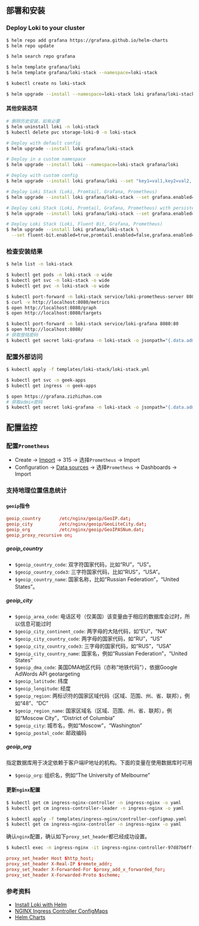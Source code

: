 ## 部署和安装

### Deploy Loki to your cluster

```bash
$ helm repo add grafana https://grafana.github.io/helm-charts
$ helm repo update

$ helm search repo grafana

$ helm template grafana/loki
$ helm template grafana/loki-stack --namespace=loki-stack

$ kubectl create ns loki-stack

$ helm upgrade --install --namespace=loki-stack loki grafana/loki-stack --set grafana.enabled=true,prometheus.enabled=true,prometheus.alertmanager.persistentVolume.enabled=false,prometheus.server.persistentVolume.enabled=false,loki.persistence.enabled=true,loki.persistence.storageClassName=nfs-csi,loki.persistence.size=16Gi,loki.securityContext.runAsGroup=0,loki.securityContext.runAsUser=0,loki.securityContext.runAsNonRoot=false
```

#### 其他安装选项

```bash
# 删除历史安装，如有必要
$ helm uninstall loki -n loki-stack
$ kubectl delete pvc storage-loki-0 -n loki-stack

# Deploy with default config
$ helm upgrade --install loki grafana/loki-stack

# Deploy in a custom namespace
$ helm upgrade --install loki --namespace=loki-stack grafana/loki

# Deploy with custom config
$ helm upgrade --install loki grafana/loki --set "key1=val1,key2=val2,..."

# Deploy Loki Stack (Loki, Promtail, Grafana, Prometheus)
$ helm upgrade --install loki grafana/loki-stack --set grafana.enabled=true,prometheus.enabled=true,prometheus.alertmanager.persistentVolume.enabled=false,prometheus.server.persistentVolume.enabled=false

# Deploy Loki Stack (Loki, Promtail, Grafana, Prometheus) with persistent volume claim
$ helm upgrade --install loki grafana/loki-stack --set grafana.enabled=true,prometheus.enabled=true,prometheus.alertmanager.persistentVolume.enabled=false,prometheus.server.persistentVolume.enabled=false,loki.persistence.enabled=true,loki.persistence.storageClassName=standard,loki.persistence.size=5Gi

# Deploy Loki Stack (Loki, Fluent Bit, Grafana, Prometheus)
$ helm upgrade --install loki grafana/loki-stack \
  --set fluent-bit.enabled=true,promtail.enabled=false,grafana.enabled=true,prometheus.enabled=true,prometheus.alertmanager.persistentVolume.enabled=false,prometheus.server.persistentVolume.enabled=false
```

### 检查安装结果

```bash
$ helm list -n loki-stack

$ kubectl get pods -n loki-stack -o wide
$ kubectl get svc -n loki-stack -o wide
$ kubectl get pvc -n loki-stack -o wide

$ kubectl port-forward -n loki-stack service/loki-prometheus-server 8080:80
$ curl -v http://localhost:8080/metrics
$ open http://localhost:8080/graph
$ open http://localhost:8080/targets

$ kubectl port-forward -n loki-stack service/loki-grafana 8080:80
$ open http://localhost:8080/
# 获取登陆密码
$ kubectl get secret loki-grafana -n loki-stack -o jsonpath="{.data.admin-password}" | base64 --decode ; echo
```

### 配置外部访问

```bash
$ kubectl apply -f templates/loki-stack/loki-stack.yml

$ kubectl get svc -n geek-apps
$ kubectl get ingress -n geek-apps

$ open https://grafana.zizhizhan.com
# 获取admin密码
$ kubectl get secret loki-grafana -n loki-stack -o jsonpath="{.data.admin-password}" | base64 --decode ; echo
```

## 配置监控

### 配置`Prometheus`

- Create -> [Import](https://grafana.zizhizhan.com/dashboard/import) -> 315 -> 选择`Prometheus` -> Import
- Configuration -> [Data sources](https://grafana.zizhizhan.com/datasources) -> 选择`Prometheus` -> Dashboards -> Import

### 支持地理位置信息统计

#### `geoip`指令

```conf
geoip_country       /etc/nginx/geoip/GeoIP.dat;
geoip_city          /etc/nginx/geoip/GeoLiteCity.dat;
geoip_org           /etc/nginx/geoip/GeoIPASNum.dat;
geoip_proxy_recursive on;
```
##### geoip_country

- `$geoip_country_code`: 双字符国家代码，比如“RU”，“US”。
- `$geoip_country_code3`: 三字符国家代码，比如“RUS”，“USA”。
- `$geoip_country_name`: 国家名称，比如“Russian Federation”，“United States”。

##### geoip_city

- `$geoip_area_code`: 电话区号（仅美国）该变量由于相应的数据库会过时，所以信息可能过时
- `$geoip_city_continent_code`: 两字母的大陆代码，如“EU”，“NA”
- `$geoip_city_country_code`: 两字母的国家代码，如“RU”，“US”
- `$geoip_city_country_code3`: 三字母的国家代码，如“RUS”，“USA”
- `$geoip_city_country_name`: 国家名，例如“Russian Federation”，“United States”
- `$geoip_dma_code`: 美国DMA地区代码（亦称“地铁代码”），依据Google AdWords API geotargeting
- `$geoip_latitude`: 纬度
- `$geoip_longitude`: 经度
- `$geoip_region`: 两标识符的国家区域代码（区域、范围、州、省、联邦），例如“48”、“DC”
- `$geoip_region_name`: 国家区域名（区域、范围、州、省、联邦），例如“Moscow City”，“District of Columbia”
- `$geoip_city`: 城市名，例如“Moscow”，“Washington”
- `$geoip_postal_code`: 邮政编码

##### geoip_org

指定数据库用于决定依赖于客户端IP地址的机构。下面的变量在使用数据库时可用

- `$geoip_org`: 组织名，例如“The University of Melbourne”

#### 更新`nginx`配置

```bash
$ kubectl get cm ingress-nginx-controller -n ingress-nginx -o yaml
$ kubectl get cm ingress-controller-leader -n ingress-nginx -o yaml

$ kubectl apply -f templates/ingress-nginx/controller-configmap.yaml
$ kubectl get cm ingress-nginx-controller -n ingress-nginx -o yaml
```

确认`nginx`配置，确认如下`proxy_set_header`都已经成功设置。

```bash
$ kubectl exec -n ingress-nginx -it ingress-nginx-controller-97d87b6ff-b8wmq -- cat /etc/nginx/nginx.conf
```

```conf
proxy_set_header Host $http_host;
proxy_set_header X-Real-IP $remote_addr;
proxy_set_header X-Forwarded-For $proxy_add_x_forwarded_for;
proxy_set_header X-Forwarded-Proto $scheme;
```

### 参考资料

- [Install Loki with Helm](https://grafana.com/docs/loki/latest/installation/helm/)
- [NGINX Ingress Controller ConfigMaps](https://kubernetes.github.io/ingress-nginx/user-guide/nginx-configuration/configmap/)
- [Helm Charts](https://grafana.github.io/helm-charts)